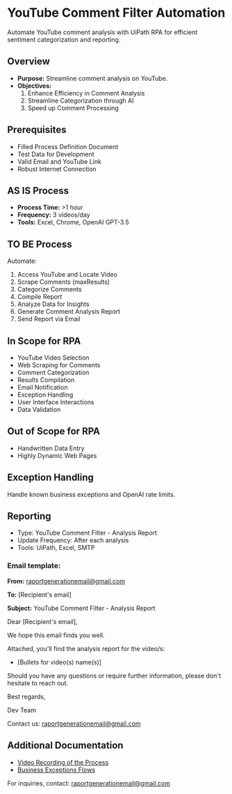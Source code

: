 # YouTube Comment Filter Automation

Automate YouTube comment analysis with UiPath RPA for efficient sentiment categorization and reporting.

## Overview

- **Purpose:** Streamline comment analysis on YouTube.
- **Objectives:**
  1. Enhance Efficiency in Comment Analysis
  2. Streamline Categorization through AI
  3. Speed up Comment Processing

## Prerequisites

- Filled Process Definition Document
- Test Data for Development
- Valid Email and YouTube Link
- Robust Internet Connection

## AS IS Process

- **Process Time:** >1 hour
- **Frequency:** 3 videos/day
- **Tools:** Excel, Chrome, OpenAI GPT-3.5

## TO BE Process

Automate:

1. Access YouTube and Locate Video
2. Scrape Comments (maxResults)
3. Categorize Comments
4. Compile Report
5. Analyze Data for Insights
6. Generate Comment Analysis Report
7. Send Report via Email

## In Scope for RPA

- YouTube Video Selection
- Web Scraping for Comments
- Comment Categorization
- Results Compilation
- Email Notification
- Exception Handling
- User Interface Interactions
- Data Validation

## Out of Scope for RPA

- Handwritten Data Entry
- Highly Dynamic Web Pages

## Exception Handling

Handle known business exceptions and OpenAI rate limits.

## Reporting

- Type: YouTube Comment Filter - Analysis Report
- Update Frequency: After each analysis
- Tools: UiPath, Excel, SMTP

### Email template:

**From:** raportgenerationemail@gmail.com

**To:** [Recipient's email]

**Subject:** YouTube Comment Filter - Analysis Report


Dear [Recipient's email],



We hope this email finds you well.

Attached, you'll find the analysis report for the video/s:
- [Bullets for video(s) name(s)]

Should you have any questions or require further information, please don't hesitate to reach out.

Best regards,

Dev Team  

Contact us: raportgenerationemail@gmail.com


## Additional Documentation

- [Video Recording of the Process](https://www.youtube.com/watch?v=PnRUnP_1Nig)
- [Business Exceptions Flows](https://www.youtube.com/watch?v=fxz8f5Agv58)

For inquiries, contact: raportgenerationemail@gmail.com